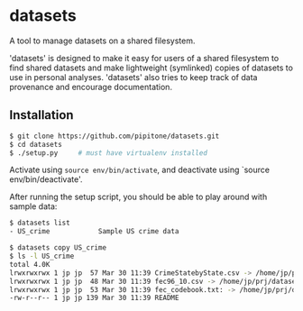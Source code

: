 datasets
========

A tool to manage datasets on a shared filesystem. 

'datasets' is designed to make it easy for users of a shared filesystem to find
shared datasets and make lightweight (symlinked) copies of datasets to use in
personal analyses. 'datasets' also tries to keep track of data provenance and
encourage documentation. 

## Installation

```bash
$ git clone https://github.com/pipitone/datasets.git
$ cd datasets
$ ./setup.py     # must have virtualenv installed
```

Activate using `source env/bin/activate`, and deactivate using `source
env/bin/deactivate'. 

After running the setup script, you should be able to play around with sample
data: 

```bash
$ datasets list
- US_crime            Sample US crime data          

$ datasets copy US_crime
$ ls -l US_crime
total 4.0K
lrwxrwxrwx 1 jp jp  57 Mar 30 11:39 CrimeStatebyState.csv -> /home/jp/prj/datasets/test/US_crime/CrimeStatebyState.csv
lrwxrwxrwx 1 jp jp  48 Mar 30 11:39 fec96_10.csv -> /home/jp/prj/datasets/test/US_crime/fec96_10.csv
lrwxrwxrwx 1 jp jp  53 Mar 30 11:39 fec_codebook.txt: -> /home/jp/prj/datasets/test/US_crime/fec_codebook.txt:
-rw-r--r-- 1 jp jp 139 Mar 30 11:39 README
```
    


